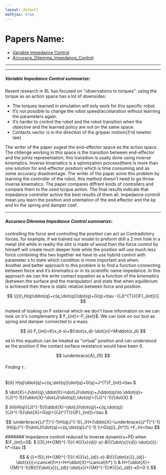 ```yaml
---
layout: default
mathjax: true
---
```

# Papers Name:

- [Variable Impedance Control](#VIC)
- [Accurace_Dilemma_Impedance_Control](#ADIC)



<hr />
<hr />

<a name='VIC'></a>
##### Variable Impedance Control summarize:

Resent research in RL has focused on "observations to torques". using the torque as an action space has a lot of downsides:
* The torques learned in simulation will only work for this specific robot.
* It’s not possible to change the robot speed/accelaration without learning the parameters again.
* It’s harder to control the robot and the robot transition when the objective and the learned policy are not on the same space.
* Contacts vector is in the direction of the gripper motion(3’rd newton law)

The writer of the paper sugest the end-effector space as the action space. The chllenge working in this space is the transition
between end-effector and the joints representation, this transition is usally done using inverse kinematics. Inverse
kinamatics is a optimization process(there is more than one solution for end-effector position) which is time consuming and
as some accuracy disadventage. The writer of the paper solve this problem by learning the controller of the robot, this method 
doesn't need to go throw inverse kinematics. The paper compares diffrent kinds of controllers and compare them to the used torque
action. The final results indicate that impedance controller achive the best results of them all. Impedance controll mean you learn
the position and orientation of the end effector and the kp and kv the spring and damper coef.  

<hr />
<a name='ADIC'></a>

##### Accurace Dilemma Impedance Control summarize:

controlling the force and controlling the position can act as Contradictory forces. for example, if we trained our model to preform drill a 2 mm hole in a metal shit while in reality the shit is made of wood then the force control by himself will create much deeper hole while the position will use much less force combining this two together we have to use hybrid control with parameter s to state which condition is more important and when.  
Another and better approach to this problem is to find a function connecting between force and it’s kinematics or in its scientific name impedance. In this approach we can the write contact equation as a function of the kinematics (between the surface and the manipulator) and state that when equilibrium is achieved then there is static relation between force and position.


$$ \[(i)\,H(q)\ddot{q}+c(q,\dot{q})\dot{q}+G(q)=\tau -{{J}^{T}}{{F}_{int}}\] $$
 

Insteed of looking on F external which we don't have information on we can look on it's complemantry $ F_{int}=-F_{ext}$.
We can look on our tool as spring and damper connected to a mass.

$$ (ii) F_{int}=K(x_d-x)+B(\dot{x_d}-\dot{x})+M\ddot{x_d} $$

xd in this equation can be treated as “virtual” position and can understood as the position if the contact surface resistance would have been 0.

$$
\underbrace{A}_{R}
$$

###### Finding $\tau$ :

$(iii) H(q)\ddot{q}+c(q,\dot{q})\dot{q}+G(q)+J^{T}F_{int}=\tau $

$ \dot{X}=J\dot{q},\ddot{X}=\dot{J}\dot{q}+J\ddot{q}\to \ddot{q}={{J}^{-1}}(\ddot{X}-\dot{J}\dot{q}),\dot{q}={{J}^{-1}}\dot{X} $

$ (iiii)H(q){{J}^{-1}}(\ddot{X}-\dot{J}\dot{q})+c(q,\dot{q}){{J}^{-1}}\dot{X}+G(q)+{{J}^{T}}{{F}_{int}}=\tau $

$$ 
\underbrace{(J^T)^{-1}H(q)J^{-1}}_{H*}\ddot{X}-\underbrace{(J^T)^{-1}(H(q)J^{-1}\dot{J}\dot{q}+c(q,\dot{q})J^{-1} \\+G(q))}_{h*}\\
+F_int=\tau 
$$

####### Impedance controll reduced to Inverse dynamics+PD when $\F_{int}=0$:
$ \[(5)\,H*{{M}^{-1}}(-K({{x}_{d}}-x)-B({{\dot{x}}_{d}}-\dot{x}))-h*=\tau \]$ 

$$
 & (i)+(5)\,H*{{M}^{-1}}(-K({{x}_{d}}-x)-B({{{\dot{x}}}_{d}}-\dot{x}))+\cancel{h*}=H*\ddot{X}+\cancel{h*} \\ 
 & H*(\ddot{X}+{{M}^{-1}}B({{{\dot{x}}}_{d}}-\dot{x})+{{M}^{-1}}K({{x}_{d}}-x))=0 \\ 
$$
